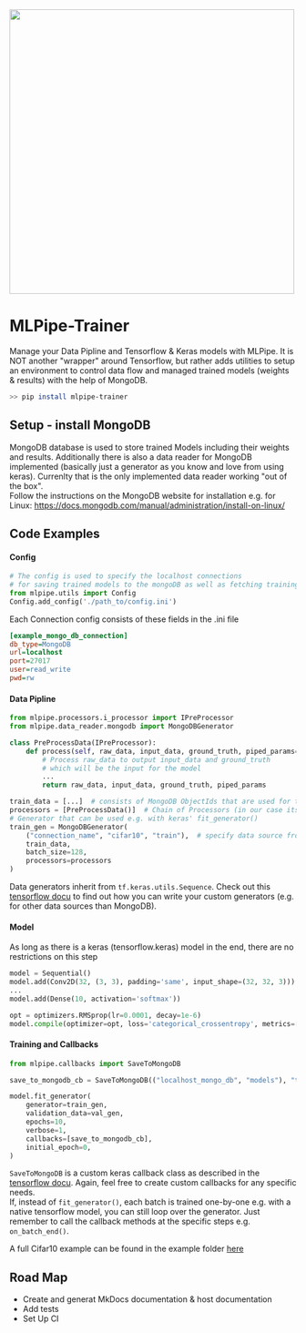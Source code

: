 <img src="docs/assets/mlpipe_icon_full.png" width="500">

# MLPipe-Trainer

Manage your Data Pipline and Tensorflow & Keras models with MLPipe. It is NOT another "wrapper" around Tensorflow, but rather adds utilities to setup an environment to control data flow and managed trained models (weights & results) with the help of MongoDB.</br>

```bash
>> pip install mlpipe-trainer
```

## Setup - install MongoDB
MongoDB database is used to store trained Models including their weights and results. Additionally there is also a data reader for MongoDB implemented (basically just a generator as you know and love from using keras). Currenlty that is the only implemented data reader working "out of the box".</br>
Follow the instructions on the MongoDB website for installation e.g. for Linux: https://docs.mongodb.com/manual/administration/install-on-linux/

## Code Examples

#### Config
```python
# The config is used to specify the localhost connections
# for saving trained models to the mongoDB as well as fetching training data
from mlpipe.utils import Config
Config.add_config('./path_to/config.ini')
```
Each Connection config consists of these fields in the .ini file
```ini
[example_mongo_db_connection]
db_type=MongoDB
url=localhost
port=27017
user=read_write
pwd=rw
```

#### Data Pipline
```python
from mlpipe.processors.i_processor import IPreProcessor
from mlpipe.data_reader.mongodb import MongoDBGenerator

class PreProcessData(IPreProcessor):
    def process(self, raw_data, input_data, ground_truth, piped_params=None):
        # Process raw_data to output input_data and ground_truth
        # which will be the input for the model
        ...
        return raw_data, input_data, ground_truth, piped_params

train_data = [...]  # consists of MongoDB ObjectIds that are used for training
processors = [PreProcessData()]  # Chain of Processors (in our case its just one)
# Generator that can be used e.g. with keras' fit_generator()
train_gen = MongoDBGenerator(
    ("connection_name", "cifar10", "train"),  # specify data source from a MongoDB
    train_data,
    batch_size=128,
    processors=processors
)
```
Data generators inherit from `tf.keras.utils.Sequence`. Check out this [tensorflow docu](https://www.tensorflow.org/api_docs/python/tf/keras/utils/Sequence) to find out how you can write your custom generators (e.g. for other data sources than MongoDB).

#### Model
As long as there is a keras (tensorflow.keras) model in the end, there are no restrictions on this step
```python
model = Sequential()
model.add(Conv2D(32, (3, 3), padding='same', input_shape=(32, 32, 3)))
...
model.add(Dense(10, activation='softmax'))

opt = optimizers.RMSprop(lr=0.0001, decay=1e-6)
model.compile(optimizer=opt, loss='categorical_crossentropy', metrics=["accuracy"])
```

#### Training and Callbacks
```python
from mlpipe.callbacks import SaveToMongoDB

save_to_mongodb_cb = SaveToMongoDB(("localhost_mongo_db", "models"), "test", model)

model.fit_generator(
    generator=train_gen,
    validation_data=val_gen,
    epochs=10,
    verbose=1,
    callbacks=[save_to_mongodb_cb],
    initial_epoch=0,
)
```
`SaveToMongoDB` is a custom keras callback class as described in the [tensorflow docu](https://www.tensorflow.org/api_docs/python/tf/keras/callbacks/Callback). Again, feel free to create custom callbacks for any specific needs.</br>
If, instead of `fit_generator()`, each batch is trained one-by-one e.g. with a native tensorflow model, you can still loop over the generator. Just remember to call the callback methods at the specific steps e.g. `on_batch_end()`.

A full Cifar10 example can be found in the example folder [here](https://github.com/j-o-d-o/MLPipe-Trainer/tree/master/examples/cifar10)

## Road Map
- Create and generat MkDocs documentation & host documentation
- Add tests
- Set Up CI
